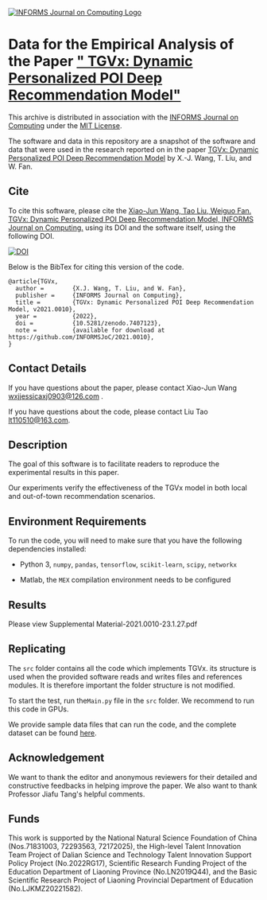 [![INFORMS Journal on Computing Logo](https://INFORMSJoC.github.io/logos/INFORMS_Journal_on_Computing_Header.jpg)](https://pubsonline.informs.org/journal/ijoc)

# Data for the Empirical Analysis of the Paper [" TGVx: Dynamic Personalized POI Deep Recommendation Model"](https://doi.org/) 

This archive is distributed in association with the [INFORMS Journal on
Computing](https://pubsonline.informs.org/journal/ijoc) under the [MIT License](LICENSE).

The software and data in this repository are a snapshot of the software and data
that were used in the research reported on in the paper 
[TGVx: Dynamic Personalized POI Deep Recommendation Model](https://pubsonline.informs.org/journal/ijoc) by X.-J. Wang, T. Liu, and W. Fan. 

## Cite

To cite this software, please cite the [Xiao-Jun Wang, Tao Liu, Weiguo Fan. TGVx: Dynamic Personalized POI Deep Recommendation Model, INFORMS Journal on Computing.](https://pubsonline.informs.org/journal/ijoc) using its DOI and the software itself, using the following DOI.

[![DOI](https://zenodo.org/badge/574702645.svg)](https://zenodo.org/badge/latestdoi/574702645)

Below is the BibTex for citing this version of the code.

```
@article{TGVx,
  author =        {X.J. Wang, T. Liu, and W. Fan},
  publisher =     {INFORMS Journal on Computing},
  title =         {TGVx: Dynamic Personalized POI Deep Recommendation Model, v2021.0010},
  year =          {2022},
  doi =           {10.5281/zenodo.7407123},
  note =          {available for download at https://github.com/INFORMSJoC/2021.0010},
}  
```
## Contact Details

If you have questions about the paper, please contact Xiao-Jun Wang <wxjjessicaxj0903@126.com> . 

If you have questions about the code, please contact Liu Tao <lt110510@163.com>.

## Description

The goal of this software is to facilitate readers to reproduce the experimental results in this paper. 

Our experiments verify the effectiveness of the TGVx model in both local and out-of-town recommendation scenarios.

## Environment Requirements

To run the code, you will need to make sure that you have the following dependencies installed: 

- Python 3, `numpy`, `pandas`, `tensorflow`, `scikit-learn`, `scipy`, `networkx`

- Matlab, the `MEX` compilation environment needs to be configured

## Results

Please view Supplemental Material-2021.0010-23.1.27.pdf 

## Replicating

The `src` folder contains all the code which implements TGVx. its structure is used when the provided software reads and writes files and references modules. It is therefore important the folder structure is not modified.


To start the test, run the`Main.py` file in the `src` folder.  We recommend to run this code in GPUs.

We provide sample data files that can run the code, and the complete dataset can be found [here](https://sites.google.com/site/yangdingqi/home/foursquare-dataset).


## Acknowledgement
We want to thank the editor and anonymous reviewers for their detailed and constructive feedbacks in helping improve the paper. We also want to thank Professor Jiafu Tang's helpful comments. 

## Funds

This work is supported by the National Natural Science Foundation of China (Nos.71831003, 72293563, 72172025), the High-level Talent Innovation Team Project of Dalian Science and Technology Talent Innovation Support Policy Project (No.2022RG17), Scientific Research Funding Project of the Education Department of Liaoning Province (No.LN2019Q44), and the Basic Scientific Research Project of Liaoning Provincial Department of Education (No.LJKMZ20221582).
